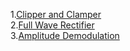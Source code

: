 1.<a href="http://vlabs.iitb.ac.in/rec-bootathon/innovationgeeks-clipper-clamper-skit/">Clipper and Clamper</a><br>
2.<a href="http://vlabs.iitb.ac.in/rec-bootathon/webdemons-full-wave-rectifier-aith/">Full Wave Rectifier</a><br>
3.<a href="http://vlabs.iitb.ac.in/rec-bootathon/cyborgs-amplitude-demodulation-aith">Amplitude Demodulation</a><br>
